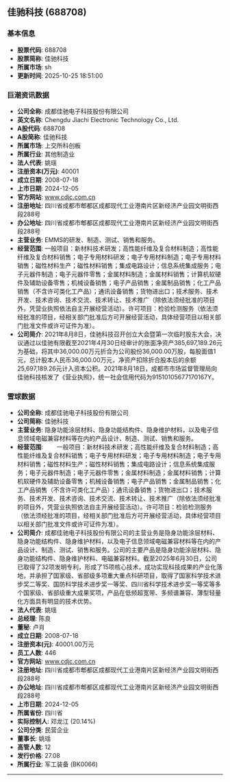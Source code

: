 ## 佳驰科技 (688708)

### 基本信息

- **股票代码**: 688708
- **股票简称**: 佳驰科技
- **所属市场**: sh
- **更新时间**: 2025-10-25 18:51:00

### 巨潮资讯数据

- **公司全称**: 成都佳驰电子科技股份有限公司
- **英文名称**: Chengdu Jiachi Electronic Technology Co., Ltd.
- **A股代码**: 688708
- **A股简称**: 佳驰科技
- **所属市场**: 上交所科创板
- **所属行业**: 其他制造业
- **法人代表**: 姚瑶
- **注册资本(万元)**: 40001
- **成立日期**: 2008-07-18
- **上市日期**: 2024-12-05
- **官方网站**: www.cdjc.com.cn
- **注册地址**: 四川省成都市郫都区成都现代工业港南片区新经济产业园文明街西段288号
- **办公地址**: 四川省成都市郫都区成都现代工业港南片区新经济产业园文明街西段288号
- **主营业务**: EMMS的研发、制造、测试、销售和服务。
- **经营范围**: 一般项目：新材料技术研发；高性能纤维及复合材料制造；高性能纤维及复合材料销售；电子专用材料研发；电子专用材料制造；电子专用材料销售；磁性材料生产；磁性材料销售；集成电路设计；信息系统集成服务；电子元器件制造；电子元器件零售；金属材料制造；金属材料销售；计算机软硬件及辅助设备零售；机械设备销售；电子产品销售；金属制品销售；化工产品销售（不含许可类化工产品）；通讯设备销售；货物进出口；技术服务、技术开发、技术咨询、技术交流、技术转让、技术推广（除依法须经批准的项目外，凭营业执照依法自主开展经营活动）。许可项目：检验检测服务（依法须经批准的项目，经相关部门批准后方可开展经营活动，具体经营项目以相关部门批准文件或许可证件为准）。
- **公司简介**: 2021年8月8日，佳驰科技召开创立大会暨第一次临时股东大会，决议通过以佳驰有限截至2021年4月30日经审计的账面净资产385,697,189.26元为基础，将其中36,000.00万元折合为公司股份36,000.00万股，每股面值1元，总计股本人民币36,000.00万元，净资产扣除折合股本后的余额25,697,189.26元计入资本公积。2021年8月18日，成都市市场监督管理局向佳驰科技核发了《营业执照》，统一社会信用代码为91510105677170167Y。

### 雪球数据

- **公司全称**: 成都佳驰电子科技股份有限公司
- **公司简称**: 佳驰科技
- **主营业务**: 隐身功能涂层材料、隐身功能结构件、隐身维护材料，以及电子信息领域电磁兼容材料等在内的产品设计、制造、测试、销售和服务。
- **经营范围**: 　　一般项目：新材料技术研发；高性能纤维及复合材料制造；高性能纤维及复合材料销售；电子专用材料研发；电子专用材料制造；电子专用材料销售；磁性材料生产；磁性材料销售；集成电路设计；信息系统集成服务；电子元器件制造；电子元器件零售；金属材料制造；金属材料销售；计算机软硬件及辅助设备零售；机械设备销售；电子产品销售；金属制品销售；化工产品销售（不含许可类化工产品）；通讯设备销售；货物进出口；技术服务、技术开发、技术咨询、技术交流、技术转让、技术推广（除依法须经批准的项目外，凭营业执照依法自主开展经营活动）。许可项目：检验检测服务（依法须经批准的项目，经相关部门批准后方可开展经营活动，具体经营项目以相关部门批准文件或许可证件为准）。
- **公司简介**: 成都佳驰电子科技股份有限公司的主营业务是隐身功能涂层材料、隐身功能结构件、隐身维护材料，以及电子信息领域电磁兼容材料等在内的产品设计、制造、测试、销售和服务。公司的主要产品是隐身功能涂层材料、隐身功能结构件、隐身维护材料、电磁兼容材料。截至2025年6月30日，公司已取得了32项发明专利，形成了15项核心技术，成功实现科技成果的产业化落地，并承担了国家级、省部级多项重大重点科研项目，取得了国家科学技术进步奖二等奖、国防科学技术进步奖一等奖、四川省科学技术进步奖一等奖等多个国家级、省部级重大成果奖项，产品在低频超宽带、多频谱兼容、薄型轻量化方面具有明显的技术优势。
- **法人代表**: 姚瑶
- **总经理**: 陈良
- **董秘**: 卢肖
- **成立日期**: 2008-07-18
- **注册资本(元)**: 40001.00万元
- **员工人数**: 446
- **官方网站**: www.cdjc.com.cn
- **注册地址**: 四川省成都市郫都区成都现代工业港南片区新经济产业园文明街西段288号
- **办公地址**: 四川省成都市郫都区成都现代工业港南片区新经济产业园文明街西段288号
- **上市日期**: 2024-12-05
- **所属省份**: 四川省
- **实际控制人**: 邓龙江 (20.14%)
- **公司分类**: 民营企业
- **董事长**: 姚瑶
- **高管人数**: 12
- **发行价格**: 27.08
- **所属行业**: 军工装备 (BK0066)

---